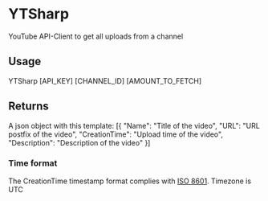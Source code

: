 # YTSharp
 
YouTube API-Client to get all uploads from a channel

## Usage

YTSharp [API_KEY] [CHANNEL_ID] [AMOUNT_TO_FETCH]

## Returns

A json object with this template:
[{
 "Name": "Title of the video",
 "URL": "URL postfix of the video",
 "CreationTime": "Upload time of the video",
 "Description": "Description of the video"
}]

### Time format

The CreationTime timestamp format complies with [ISO 8601](https://en.wikipedia.org/wiki/ISO_8601).
Timezone is UTC